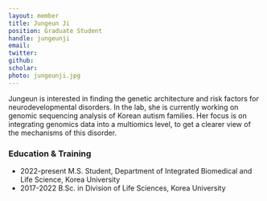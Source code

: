```yaml
---
layout: member
title: Jungeun Ji
position: Graduate Student
handle: jungeunji
email:
twitter:
github: 
scholar: 
photo: jungeunji.jpg
---
```


Jungeun is interested in finding the genetic architecture and risk factors for neurodevelopmental disorders. In the lab, she is currently working on genomic sequencing analysis of Korean autism families. Her focus is on integrating genomics data into a multiomics level, to get a clearer view of the mechanisms of this disorder.

### Education & Training
- 2022-present M.S. Student, Department of Integrated Biomedical and Life Science, Korea University
- 2017-2022 B.Sc. in Division of Life Sciences, Korea University